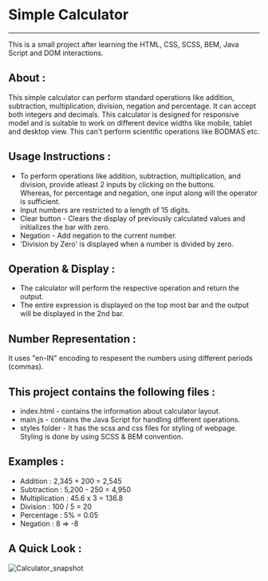 # Simple Calculator
-------------------
This is a small project after learning the HTML, CSS, SCSS, BEM, Java Script and DOM interactions.

About :
-------
This simple calculator can perform standard operations like addition, subtraction, multiplication, division, negation and percentage. It can accept both integers and decimals.
This calculator is designed for responsive model and is suitable to work on different device widths like mobile, tablet and desktop view.
This can't perform scientific operations like BODMAS etc.

Usage Instructions :
------------------
- To perform operations like addition, subtraction, multiplication, and division, provide atleast 2 inputs by clicking on the buttons.  
Whereas, for percentage and negation, one input along will the operator is sufficient.  
- Input numbers are restricted to a length of 15 digits.  
- Clear button - Clears the display of previously calculated values and initializes the bar with zero.  
- Negation - Add negation to the current number.  
- 'Division by Zero' is displayed when a number is divided by zero.  

Operation & Display :
-------------------
- The calculator will perform the respective operation and return the output.  
- The entire expression is displayed on the top most bar and the output will be displayed in the 2nd bar.

Number Representation : 
---------------------
It uses "en-IN" encoding to respesent the numbers using different periods (commas).

This project contains the following files :
-----------------------------------------
- index.html - contains the information about calculator layout.  
- main.js - contains the Java Script for handling different operations.  
- styles folder - It has the scss and css files for styling of webpage. Styling is done by using SCSS & BEM convention.

Examples :
--------
- Addition : 2,345 + 200 = 2,545  
- Subtraction : 5,200 - 250 = 4,950  
- Multiplication : 45.6 x 3 = 136.8  
- Division : 100 / 5 = 20  
- Percentage : 5% = 0.05  
- Negation : 8 => -8

A Quick Look :
----------
![Calculator_snapshot](https://user-images.githubusercontent.com/91462437/138028151-d2fe9183-5e47-4683-8bf1-6a944c3cb1b1.PNG)
